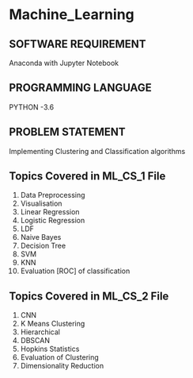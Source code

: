 # Machine_Learning

## SOFTWARE REQUIREMENT

Anaconda with Jupyter Notebook

## PROGRAMMING LANGUAGE 

PYTHON -3.6

## PROBLEM STATEMENT

Implementing Clustering and Classification algorithms

## Topics Covered in ML_CS_1 File
1. Data Preprocessing
2. Visualisation
3. Linear Regression
4. Logistic Regression
5. LDF
6. Naive Bayes
7. Decision Tree
8. SVM
9. KNN
10. Evaluation [ROC] of classification

## Topics Covered in ML_CS_2 File
1. CNN
2. K Means Clustering
3. Hierarchical
4. DBSCAN
5. Hopkins Statistics
6. Evaluation of Clustering
7. Dimensionality Reduction
